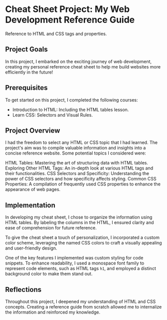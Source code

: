 # Cheat Sheet Project: My Web Development Reference Guide
Reference to HTML and CSS tags and properties.


## Project Goals
In this project, I embarked on the exciting journey of web development, creating my personal reference cheat sheet to help me build websites more efficiently in the future!


## Prerequisites
To get started on this project, I completed the following courses:

- Introduction to HTML: Including the HTML tables lesson.
- Learn CSS: Selectors and Visual Rules.


## Project Overview
I had the freedom to select any HTML or CSS topic that I had learned. The project's aim was to compile valuable information and insights into a concise reference website. Some potential topics I considered were:

HTML Tables: Mastering the art of structuring data with HTML tables.
Exploring Other HTML Tags: An in-depth look at various HTML tags and their functionalities.
CSS Selectors and Specificity: Understanding the power of CSS selectors and how specificity affects styling.
Common CSS Properties: A compilation of frequently used CSS properties to enhance the appearance of web pages.


## Implementation
In developing my cheat sheet, I chose to organize the information using HTML tables. By labeling the columns in the HTML, I ensured clarity and ease of comprehension for future reference.

To give the cheat sheet a touch of personalization, I incorporated a custom color scheme, leveraging the named CSS colors to craft a visually appealing and user-friendly design.

One of the key features I implemented was custom styling for code snippets. To enhance readability, I used a monospace font family to represent code elements, such as HTML tags ```h1```, and employed a distinct background color to make them stand out.


## Reflections
Throughout this project, I deepened my understanding of HTML and CSS concepts. Creating a reference guide from scratch allowed me to internalize the information and reinforced my knowledge.
